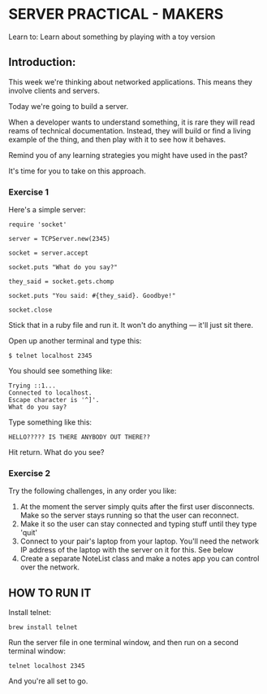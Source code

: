 # SERVER PRACTICAL - MAKERS

Learn to:
Learn about something by playing with a toy version

## Introduction:
This week we're thinking about networked applications. This means they involve clients and servers.

Today we're going to build a server.

When a developer wants to understand something, it is rare they will read reams of technical documentation. Instead, they will build or find a living example of the thing, and then play with it to see how it behaves.

Remind you of any learning strategies you might have used in the past?

It's time for you to take on this approach.

### Exercise 1
Here's a simple server:

```
require 'socket'

server = TCPServer.new(2345)

socket = server.accept

socket.puts "What do you say?"

they_said = socket.gets.chomp

socket.puts "You said: #{they_said}. Goodbye!"

socket.close
```

Stick that in a ruby file and run it. It won't do anything — it'll just sit there.

Open up another terminal and type this:
```
$ telnet localhost 2345
```

You should see something like:
```
Trying ::1...
Connected to localhost.
Escape character is '^]'.
What do you say?
```
Type something like this:
```
HELLO????? IS THERE ANYBODY OUT THERE??
```
Hit return. What do you see?

### Exercise 2
Try the following challenges, in any order you like:

1. At the moment the server simply quits after the first user disconnects. Make so the server stays running so that the user can reconnect.
2. Make it so the user can stay connected and typing stuff until they type 'quit'
3. Connect to your pair's laptop from your laptop. You'll need the network IP address of the laptop with the server on it for this. See below
4. Create a separate NoteList class and make a notes app you can control over the network.


## HOW TO RUN IT

Install telnet:
```
brew install telnet
```
Run the server file in one terminal window, and then run on a second terminal window:
``` 
telnet localhost 2345
```  
And you're all set to go.
